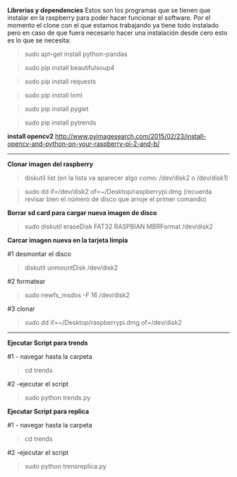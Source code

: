 

**Librerias y dependencies**
Estos son los programas que se tienen que instalar en la raspberry para poder hacer funcionar el software. 
Por el momento el clone con el que estamos trabajando ya tiene todo instalado pero en caso de que fuera necesario hacer una instalación desde cero esto es lo que se necesita: 

>sudo apt-get install python-pandas

>sudo pip install beautifulsoup4

>sudo pip install requests

>sudo pip install lxml

>sudo pip install pyglet

>sudo pip install pytrends

**install opencv2**
http://www.pyimagesearch.com/2015/02/23/install-opencv-and-python-on-your-raspberry-pi-2-and-b/

 ______________________________________________________________________________

**Clonar imagen del raspberry**

>diskutil list
(en la lista va aparecer algo como: /dev/disk2 o /dev/disk1)

>sudo dd if=/dev/disk2 of=~/Desktop/raspberrypi.dmg
(recuerda revisar bien el número de disco que arroje el primer comando)

**Borrar sd card para cargar nueva imagen de disco**
>sudo diskutil eraseDisk FAT32 RASPBIAN MBRFormat /dev/disk2

**Carcar imagen nueva en la tarjeta limpia**

#1 desmontar el disco
>diskutil unmountDisk /dev/disk2

#2 formatear
>sudo newfs_msdos -F 16 /dev/disk2

#3 clonar
>sudo dd if=~/Desktop/raspberrypi.dmg of=/dev/disk2

 ______________________________________________________________________________

**Ejecutar Script para trends**

#1 - navegar hasta la carpeta
>cd trends

#2 -ejecutar el script 
>sudo python trends.py

**Ejecutar Script para replica**

#1 - navegar hasta la carpeta
>cd trends

#2 -ejecutar el script 
>sudo python trensreplica.py
